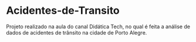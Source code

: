 # Acidentes-de-Transito
Projeto realizado na aula do canal Didática Tech, no qual é feita a análise de dados de acidentes de trânsito na cidade de Porto Alegre.

